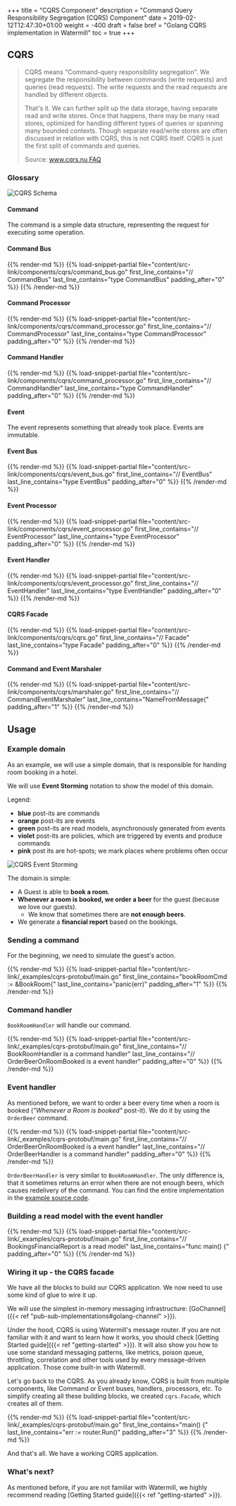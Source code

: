 +++
title = "CQRS Component"
description = "Command Query Responsibility Segregation (CQRS) Component"
date = 2019-02-12T12:47:30+01:00
weight = -400
draft = false
bref = "Golang CQRS implementation in Watermill"
toc = true
+++

## CQRS

> CQRS means "Command-query responsibility segregation". We segregate the responsibility between commands (write requests) and queries (read requests). The write requests and the read requests are handled by different objects.
>
> That's it. We can further split up the data storage, having separate read and write stores. Once that happens, there may be many read stores, optimized for handling different types of queries or spanning many bounded contexts. Though separate read/write stores are often discussed in relation with CQRS, this is not CQRS itself. CQRS is just the first split of commands and queries.
>
> Source: [www.cqrs.nu FAQ](http://www.cqrs.nu/Faq/command-query-responsibility-segregation)

### Glossary

![CQRS Schema](https://threedots.tech/watermill-io/cqrs-big-picture.svg)

#### Command

The command is a simple data structure, representing the request for executing some operation.

#### Command Bus

{{% render-md %}}
{{% load-snippet-partial file="content/src-link/components/cqrs/command_bus.go" first_line_contains="// CommandBus" last_line_contains="type CommandBus" padding_after="0" %}}
{{% /render-md %}}

#### Command Processor

{{% render-md %}}
{{% load-snippet-partial file="content/src-link/components/cqrs/command_processor.go" first_line_contains="// CommandProcessor" last_line_contains="type CommandProcessor" padding_after="0" %}}
{{% /render-md %}}

#### Command Handler

{{% render-md %}}
{{% load-snippet-partial file="content/src-link/components/cqrs/command_processor.go" first_line_contains="// CommandHandler" last_line_contains="type CommandHandler" padding_after="0" %}}
{{% /render-md %}}

#### Event

The event represents something that already took place. Events are immutable.

#### Event Bus

{{% render-md %}}
{{% load-snippet-partial file="content/src-link/components/cqrs/event_bus.go" first_line_contains="// EventBus" last_line_contains="type EventBus" padding_after="0" %}}
{{% /render-md %}}

#### Event Processor

{{% render-md %}}
{{% load-snippet-partial file="content/src-link/components/cqrs/event_processor.go" first_line_contains="// EventProcessor" last_line_contains="type EventProcessor" padding_after="0" %}}
{{% /render-md %}}

#### Event Handler

{{% render-md %}}
{{% load-snippet-partial file="content/src-link/components/cqrs/event_processor.go" first_line_contains="// EventHandler" last_line_contains="type EventHandler" padding_after="0" %}}
{{% /render-md %}}

#### CQRS Facade

{{% render-md %}}
{{% load-snippet-partial file="content/src-link/components/cqrs/cqrs.go" first_line_contains="// Facade" last_line_contains="type Facade" padding_after="0" %}}
{{% /render-md %}}

#### Command and Event Marshaler

{{% render-md %}}
{{% load-snippet-partial file="content/src-link/components/cqrs/marshaler.go" first_line_contains="// CommandEventMarshaler" last_line_contains="NameFromMessage(" padding_after="1" %}}
{{% /render-md %}}

## Usage

### Example domain

As an example, we will use a simple domain, that is responsible for handing room booking in a hotel.

We will use **Event Storming** notation to show the model of this domain.

Legend:

- **blue** post-its are commands
- **orange** post-its are events
- **green** post-its are read models, asynchronously generated from events
- **violet** post-its are policies, which are triggered by events and produce commands
- **pink** post its are hot-spots; we mark places where problems often occur

![CQRS Event Storming](https://threedots.tech/watermill-io/cqrs-example-storming.png)

The domain is simple:

- A Guest is able to **book a room**.
- **Whenever a room is booked, we order a beer** for the guest (because we love our guests).
    - We know that sometimes there are **not enough beers**.
- We generate a **financial report** based on the bookings.


### Sending a command

For the beginning, we need to simulate the guest's action.

{{% render-md %}}
{{% load-snippet-partial file="content/src-link/_examples/cqrs-protobuf/main.go" first_line_contains="bookRoomCmd := &BookRoom{" last_line_contains="panic(err)" padding_after="1" %}}
{{% /render-md %}}

### Command handler

`BookRoomHandler` will handle our command.

{{% render-md %}}
{{% load-snippet-partial file="content/src-link/_examples/cqrs-protobuf/main.go" first_line_contains="// BookRoomHandler is a command handler" last_line_contains="// OrderBeerOnRoomBooked is a event handler" padding_after="0" %}}
{{% /render-md %}}

### Event handler

As mentioned before, we want to order a beer every time when a room is booked (*"Whenever a Room is booked"* post-it). We do it by using the `OrderBeer` command.

{{% render-md %}}
{{% load-snippet-partial file="content/src-link/_examples/cqrs-protobuf/main.go" first_line_contains="// OrderBeerOnRoomBooked is a event handler" last_line_contains="// OrderBeerHandler is a command handler" padding_after="0" %}}
{{% /render-md %}}

`OrderBeerHandler` is very similar to `BookRoomHandler`. The only difference is, that it sometimes returns an error when there are not enough beers, which causes redelivery of the command.
You can find the entire implementation in the [example source code](https://github.com/ThreeDotsLabs/watermill/tree/master/_examples/cqrs-protobuf/?utm_source=cqrs_doc).

### Building a read model with the event handler

{{% render-md %}}
{{% load-snippet-partial file="content/src-link/_examples/cqrs-protobuf/main.go" first_line_contains="// BookingsFinancialReport is a read model" last_line_contains="func main() {" padding_after="0" %}}
{{% /render-md %}}

### Wiring it up - the CQRS facade

We have all the blocks to build our CQRS application. We now need to use some kind of glue to wire it up.

We will use the simplest in-memory messaging infrastructure: [GoChannel]({{< ref "pub-sub-implementations#golang-channel" >}}).

Under the hood, CQRS is using Watermill's message router. If you are not familiar with it and want to learn how it works, you should check [Getting Started guide]({{< ref "getting-started" >}}).
It will also show you how to use some standard messaging patterns, like metrics, poison queue, throttling, correlation and other tools used by every message-driven application. Those come built-in with Watermill.

Let's go back to the CQRS. As you already know, CQRS is built from multiple components, like Command or Event buses, handlers, processors, etc.
To simplify creating all these building blocks, we created `cqrs.Facade`, which creates all of them.

{{% render-md %}}
{{% load-snippet-partial file="content/src-link/_examples/cqrs-protobuf/main.go" first_line_contains="main() {" last_line_contains="err := router.Run()" padding_after="3" %}}
{{% /render-md %}}

And that's all. We have a working CQRS application.

### What's next?

As mentioned before, if you are not familiar with Watermill, we highly recommend reading [Getting Started guide]({{< ref "getting-started" >}}).